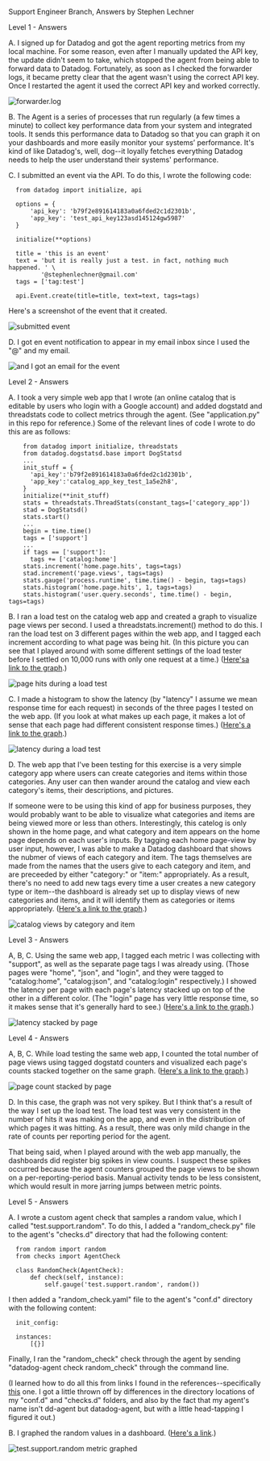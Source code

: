 Support Engineer Branch, Answers by Stephen Lechner


Level 1 - Answers

  A. I signed up for Datadog and got the agent reporting metrics from my local machine. For some reason, even after I manually updated the API key, the update didn't seem to take, which stopped the agent from being able to forward data to Datadog. Fortunately, as soon as I checked the forwarder logs, it became pretty clear that the agent wasn't using the correct API key. Once I restarted the agent it used the correct API key and worked correctly.
  
  ![forwarder.log](https://cloud.githubusercontent.com/assets/12688271/11882907/70251712-a4dd-11e5-9a39-f76f36d1d0b2.png "Forwarder logs!")

  B. The Agent is a series of processes that run regularly (a few times a minute) to collect key performance data from your system and integrated tools. It sends this performance data to Datadog so that you can graph it on your dashboards and more easily monitor your systems’ performance. It's kind of like Datadog's, well, dog--it loyally fetches everything Datadog needs to help the user understand their systems' performance. 
  
  C. I submitted an event via the API. To do this, I wrote the following code:
  
      from datadog import initialize, api
    
      options = {
          'api_key': 'b79f2e891614183a0a6fded2c1d2301b',
          'app_key': 'test_api_key123asd145124gw5987'
      }
      
      initialize(**options)
      
      title = 'this is an event'
      text = 'but it is really just a test. in fact, nothing much happened. ' \
             '@stephenlechner@gmail.com'
      tags = ['tag:test']
      
      api.Event.create(title=title, text=text, tags=tags)
  
  Here's a screenshot of the event that it created.
  
  ![submitted event](https://cloud.githubusercontent.com/assets/12688271/11882944/9f2fbca6-a4dd-11e5-9f5e-18f68cfbe15e.png "I submitted an event via the API!")
  
  D. I got en event notification to appear in my email inbox since I used the "@" and my email.
  
  ![and I got an email for the event](https://cloud.githubusercontent.com/assets/12688271/11882947/a31c6f3a-a4dd-11e5-9577-3dbfe913a59c.png "And I got an email for the event!")
  
  
Level 2 - Answers
  
  A. I took a very simple web app that I wrote (an online catalog that is editable by users who login with a Google account) and added dogstatd and threadstats code to collect metrics through the agent. (See "application.py" in this repo for reference.) Some of the relevant lines of code I wrote to do this are as follows:

        from datadog import initialize, threadstats
        from datadog.dogstatsd.base import DogStatsd
        ...
        init_stuff = {
          'api_key':'b79f2e891614183a0a6fded2c1d2301b',
          'app_key':'catalog_app_key_test_1a5e2h8',
        }
        initialize(**init_stuff)
        stats = threadstats.ThreadStats(constant_tags=['category_app'])
        stad = DogStatsd()
        stats.start()
        ...
        begin = time.time()
        tags = ['support']
        ...
        if tags == ['support']:
          tags += ['catalog:home']
        stats.increment('home.page.hits', tags=tags)
        stad.increment('page.views', tags=tags)
        stats.gauge('process.runtime', time.time() - begin, tags=tags)
        stats.histogram('home.page.hits', 1, tags=tags)
        stats.histogram('user.query.seconds', time.time() - begin, tags=tags)
  
  B. I ran a load test on the catalog web app and created a graph to visualize page views per second. I used a threadstats.increment() method to do this. I ran the load test on 3 different pages within the web app, and I tagged each increment according to what page was being hit. (In this picture you can see that I played around with some different settings of the load tester before I settled on 10,000 runs with only one request at a time.) ([Here'sa link to the graph](https://app.datadoghq.com/dash/87624/testdashboard1?live=true&page=0&is_auto=false&from_ts=1450391365376&to_ts=1450394965376&tile_size=m&fullscreen=69915825).)
  
  ![page hits during a load test](https://cloud.githubusercontent.com/assets/12688271/11882962/b6b380a6-a4dd-11e5-9b54-3e19c96a4da2.png "page hit counts during a load test")
  
  C. I made a histogram to show the latency (by "latency" I assume we mean response time for each request) in seconds of the three pages I tested on the web app. (If you look at what makes up each page, it makes a lot of sense that each page had different consistent response times.) ([Here's a link to the graph](https://app.datadoghq.com/dash/87624/testdashboard1?live=true&page=0&is_auto=false&from_ts=1450390898013&to_ts=1450394498013&tile_size=m&fullscreen=69982587).)
  
  ![latency during a load test](https://cloud.githubusercontent.com/assets/12688271/11884943/49c91df8-a4eb-11e5-8443-f85a78b575a4.png "latency during a load test")
  
  D. The web app that I've been testing for this exercise is a very simple category app where users can create categories and items within those categories. Any user can then wander around the catalog and view each category's items, their descriptions, and pictures.
  
  If someone were to be using this kind of app for business purposes, they would probably want to be able to visualize what categories and items are being viewed more or less than others. Interestingly, this catelog is only shown in the home page, and what category and item appears on the home page depends on each user's inputs. By tagging each home page-view by user input, however, I was able to make a Datadog dashboard that shows the nubmer of views of each category and item. The tags themselves are made from the names that the users give to each category and item, and are preceeded by either "category:" or "item:" appropriately. As a result, there's no need to add new tags every time a user creates a new category type or item--the dashboard is already set up to display views of new categories and items, and it will identify them as categories or items appropriately. 
  ([Here's a link to the graph](https://app.datadoghq.com/dash/87624/testdashboard1?live=true&page=0&is_auto=false&from_ts=1450367730855&to_ts=1450454130855&tile_size=m&fullscreen=70053119).)
  
  ![catalog views by category and item](https://cloud.githubusercontent.com/assets/12688271/11901462/bd06eadc-a579-11e5-8c6c-22c416464a68.png "catalog views by category and item")
  
  
Level 3 - Answers

  A, B, C. Using the same web app, I tagged each metric I was collecting with "support", as well as the separate page tags I was already using. (Those pages were "home", "json", and "login", and they were tagged to "catalog:home", "catalog:json", and "catalog:login" respectively.) I showed the latency per page with each page's latency stacked up on top of the other in a different color. (The "login" page has very little response time, so it makes sense that it's generally hard to see.) ([Here's a link to the graph](https://app.datadoghq.com/dash/87624/testdashboard1?live=false&page=0&is_auto=false&from_ts=1450381314000&to_ts=1450381869000&tile_size=m&fullscreen=69986319).)
  
  ![latency stacked by page](https://cloud.githubusercontent.com/assets/12688271/11882988/d274563a-a4dd-11e5-9f49-828f2a2aebdc.png "latency stacked by page")
  

Level 4 - Answers

  A, B, C. While load testing the same web app, I counted the total number of page views using tagged dogstatd counters and visualized each page's counts stacked together on the same graph. ([Here's a link to the graph](https://app.datadoghq.com/dash/87624/testdashboard1?live=true&page=0&is_auto=false&from_ts=1450391166821&to_ts=1450394766821&tile_size=m&fullscreen=69988481).)
  
  ![page count stacked by page](https://cloud.githubusercontent.com/assets/12688271/11882993/d58ac8ea-a4dd-11e5-83d1-d03c0c5d6d30.png "page count stacked by page")
  
  D. In this case, the graph was not very spikey. But I think that's a result of the way I set up the load test. The load test was very consistent in the number of hits it was making on the app, and even in the distribution of which pages it was hitting. As a result, there was only mild change in the rate of counts per reporting period for the agent. 
  
  That being said, when I played around with the web app manually, the dashboards did register big spikes in view counts. I suspect these spikes occurred because the agent counters grouped the page views to be shown on a per-reporting-period basis. Manual activity tends to be less consistent, which would result in more jarring jumps between metric points. 
  

Level 5 - Answers

  A. I wrote a custom agent check that samples a random value, which I called "test.support.random". To do this, I added a "random_check.py" file to the agent's "checks.d" directory that had the following content:
  
      from random import random
      from checks import AgentCheck
      
      class RandomCheck(AgentCheck):
          def check(self, instance):
              self.gauge('test.support.random', random())
  
  I then added a "random_check.yaml" file to the agent's "conf.d" directory with the following content:
  
      init_config:
      
      instances:
          [{}]
  
  Finally, I ran the "random_check" check through the agent by sending "datadog-agent check random_check" through the command line.
  
  (I learned how to do all this from links I found in the references--specifically [this](http://docs.datadoghq.com/guides/agent_checks/) one. I got a little thrown off by differences in the directory locations of my "conf.d" and "checks.d" folders, and also by the fact that my agent's name isn't dd-agent but datadog-agent, but with a little head-tapping I figured it out.)
  
  B. I graphed the random values in a dashboard. ([Here's a link](https://app.datadoghq.com/dash/87624/testdashboard1?live=true&page=0&is_auto=false&from_ts=1450321008040&to_ts=1450407408040&tile_size=m&fullscreen=70006677).)
  
  ![test.support.random metric graphed](https://cloud.githubusercontent.com/assets/12688271/11888347/5fe30382-a50a-11e5-8d14-96d3cb577db6.png "test.support.random graphed")
  
